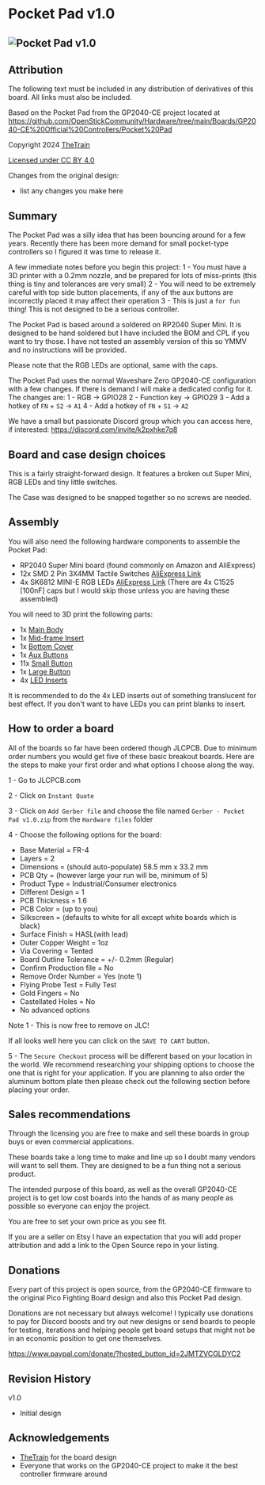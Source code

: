 # Pocket Pad v1.0
![Pocket Pad v1.0](Assets/Pocket_Pad.jpg)
---

## Attribution

The following text must be included in any distribution of derivatives of this board. All links must also be included.

Based on the Pocket Pad from the GP2040-CE project located at https://github.com/OpenStickCommunity/Hardware/tree/main/Boards/GP2040-CE%20Official%20Controllers/Pocket%20Pad

Copyright 2024 [TheTrain](https://github.com/TheTrainGoes)

[Licensed under CC BY 4.0](https://creativecommons.org/licenses/by/4.0/)

Changes from the original design:
  - list any changes you make here

## Summary

The Pocket Pad was a silly idea that has been bouncing around for a few years.  Recently there has been more demand for small pocket-type controllers so I figured it was time to release it.

A few immediate notes before you begin this project:
1 - You must have a 3D printer with a 0.2mm nozzle, and be prepared for lots of miss-prints (this thing is tiny and tolerances are very small)
2 - You will need to be extremely careful with top side button placements, if any of the aux buttons are incorrectly placed it may affect their operation
3 - This is just a `for fun` thing!  This is not designed to be a serious controller.

The Pocket Pad is based around a soldered on RP2040 Super Mini.  It is designed to be hand soldered but I have included the BOM and CPL if you want to try those.  I have not tested an assembly version of this so YMMV and no instructions will be provided. 

Please note that the RGB LEDs are optional, same with the caps.

The Pocket Pad uses the normal Waveshare Zero GP2040-CE configuration with a few changes.  If there is demand I will make a dedicated config for it.  The changes are:
1 - RGB -> GPIO28
2 - Function key -> GPIO29
3 - Add a hotkey of `FN` + `S2` -> `A1`
4 - Add a hotkey of `FN` + `S1` -> `A2`

We have a small but passionate Discord group which you can access here, if interested: https://discord.com/invite/k2pxhke7q8


## Board and case design choices

This is a fairly straight-forward design.  It features a broken out Super Mini, RGB LEDs and tiny little switches.

The Case was designed to be snapped together so no screws are needed.


## Assembly

You will also need the following hardware components to assemble the Pocket Pad:
- RP2040 Super Mini board (found commonly on Amazon and AliExpress)
- 12x SMD 2 Pin 3X4MM Tactile Switches [AliExpress Link](https://www.aliexpress.com/item/32698846968.html)
- 4x SK6812 MINI-E RGB LEDs [AliExpress Link](https://www.aliexpress.com/item/4000475685852.html)
(There are 4x C1525 [100nF] caps but I would skip those unless you are having these assembled)

You will need to 3D print the following parts:
- 1x [Main Body](3D%20print%20files/Pocket%20Pad%20-%20Main%20Body.stl)
- 1x [Mid-frame Insert](3D%20print%20files/Pocket%20Pad%20-%20Mid-frame%20Insert.stl)
- 1x [Bottom Cover](3D%20print%20files/Pocket%20Pad%20-%20Bottom%20Cover.stl)
- 1x [Aux Buttons](3D%20print%20files/Pocket%20Pad%20-%20Aux%20Buttons.stl)
- 11x [Small Button](3D%20print%20files/Pocket%20Pad%20-%20Small%20Button.stl)
- 1x [Large Button](3D%20print%20files/Pocket%20Pad%20-%20Large%20Button.stl)
- 4x [LED Inserts](3D%20print%20files/Pocket%20Pad%20-%20LED%20Inserts.stl)

It is recommended to do the 4x LED inserts out of something translucent for best effect.  If you don't want to have LEDs you can print blanks to insert.


## How to order a board

All of the boards so far have been ordered though JLCPCB.  Due to minimum order numbers you would get five of these basic breakout boards.  Here are the steps to make your first order and what options I choose along the way.

1 - Go to JLCPCB.com<br/>

2 - Click on `Instant Quote`<br/>

3 - Click on `Add Gerber file` and choose the file named `Gerber - Pocket Pad v1.0.zip` from the `Hardware files` folder<br/>

4 - Choose the following options for the board:<br/>
- Base Material = FR-4<br/>
- Layers = 2<br/>
- Dimensions = (should auto-populate) 58.5 mm x 33.2 mm<br/>
- PCB Qty = (however large your run will be, minimum of 5)<br/>
- Product Type = Industrial/Consumer electronics<br/>
- Different Design = 1<br/>
- PCB Thickness = 1.6<br/>
- PCB Color = (up to you)<br/>
- Silkscreen = (defaults to white for all except white boards which is black)<br/>
- Surface Finish = HASL(with lead)<br/>
- Outer Copper Weight = 1oz<br/>
- Via Covering = Tented<br/>
- Board Outline Tolerance = +/- 0.2mm (Regular)<br/>
- Confirm Production file = No<br/>
- Remove Order Number = Yes (note 1)<br/>
- Flying Probe Test = Fully Test<br/>
- Gold Fingers = No<br/>
- Castellated Holes = No<br/>
- No advanced options<br/>

Note 1 - This is now free to remove on JLC!

If all looks well here you can click on the `SAVE TO CART` button.

5 - The `Secure Checkout` process will be different based on your location in the world.  We recommend researching your shipping options to choose the one that is right for your application.  If you are planning to also order the aluminum bottom plate then please check out the following section before placing your order.


## Sales recommendations

Through the licensing you are free to make and sell these boards in group buys or even commercial applications.  

These boards take a long time to make and line up so I doubt many vendors will want to sell them.  They are designed to be a fun thing not a serious product.

The intended purpose of this board, as well as the overall GP2040-CE project is to get low cost boards into the hands of as many people as possible so everyone can enjoy the project.  

You are free to set your own price as you see fit. 

If you are a seller on Etsy I have an expectation that you will add proper attribution and add a link to the Open Source repo in your listing.


## Donations

Every part of this project is open source, from the GP2040-CE firmware to the original Pico Fighting Board design and also this Pocket Pad design.  

Donations are not necessary but always welcome!  I typically use donations to pay for Discord boosts and try out new designs or send boards to people for testing, iterations and helping people get board setups that might not be in an economic position to get one themselves.

https://www.paypal.com/donate/?hosted_button_id=2JMTZVCGLDYC2

## Revision History

v1.0
- Initial design


## Acknowledgements

- [TheTrain](https://github.com/TheTrainGoes) for the board design
- Everyone that works on the GP2040-CE project to make it the best controller firmware around
